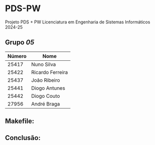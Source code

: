 # PDS-PW
Projeto PDS + PW
Licenciatura em Engenharia de Sistemas Informáticos 2024-25

## Grupo  *05*
| Número | Nome |
| -----   | ---- |
| 25417  | Nuno Silva  |
| 25422  | Ricardo Ferreira |
| 25437  | João Ribeiro |
| 25441  | Diogo Antunes   |
| 25442 | Diogo Couto  |
| 27956 | André Braga  |


## Makefile:





## Conclusão:


